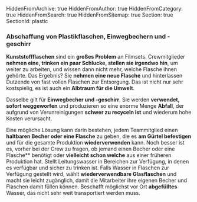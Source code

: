 HiddenFromArchive: true
HiddenFromAuthor: true
HiddenFromCategory: true
HiddenFromSearch: true
HiddenFromSitemap: true
Section: true
SectionId: plastic

### Abschaffung von Plastikflaschen, Einwegbechern und -geschirr

**Kunststoffflaschen** sind ein **großes Problem** an Filmsets. Crewmitglieder **nehmen eine, trinken ein paar Schlucke, stellen sie irgendwo hin**, um weiter zu arbeiten, und wissen dann nicht mehr, welche Flasche ihnen gehörte. Das Ergebnis? Sie **nehmen eine neue Flasche** und hinterlassen Dutzende von fast vollen Flaschen zur Entsorgung. Das ist nicht nur sehr kostspielig, es ist auch ein **Albtraum für die Umwelt**.

Dasselbe gilt für **Einwegbecher und -geschirr**. Sie werden **verwendet, sofort weggeworfen** und produzieren so eine enorme Menge **Abfall**, der aufgrund von Verunreinigungen **schwer zu recyceln ist** und wiederum hohe Kosten verursacht.

Eine mögliche Lösung kann darin bestehen, jedem Teammitglied einen **haltbaren Becher oder eine Flasche** zu geben, die es **am Gürtel befestigen** und für die gesamte Produktion **wiederverwenden** kann. Noch besser ist es, vorher bei der Crew zu fragen, ob jemand einen Becher oder eine Flasche** benötigt oder **vielleicht schon welche** aus einer früheren Produktion hat. Stellt Leitungswasser in Bereichen zur Verfügung, in denen es verfügbar und sicher zu trinken ist. Falls Wasser in Flaschen zur Verfügung gestellt wird, wählt **wiederverwendbare Glasflaschen** und macht sie leicht zugänglich, damit die Mitarbeiter ihre eigenen Becher und Flaschen damit füllen können. Beschafft möglichst vor Ort **abgefülltes** Wasser, das nicht sehr weit transportiert werden muss.

